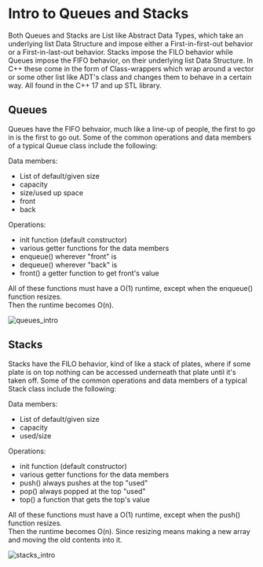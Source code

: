 # Intro to Queues and Stacks

Both Queues and Stacks are List like Abstract Data Types, which take an underlying list Data Structure and impose either a First-in-first-out behavior or a First-in-last-out behavior. Stacks impose the FILO behavior while Queues impose the FIFO behavior, on their underlying list Data Structure. In C++ these come in the form of Class-wrappers which wrap around a vector or some other list like ADT's class and changes them to behave in a certain way. All found in the C++ 17 and up STL library.

## Queues

Queues have the FIFO behvaior, much like a line-up of people, the first to go in is the first to go out. Some of the common operations and data members of a typical Queue class include the following:

Data members:
- List of default/given size
- capacity
- size/used up space
- front
- back

Operations:
- init function (default constructor)
- various getter functions for the data members
- enqueue() wherever "front" is
- dequeue() wherever "back" is
- front() a getter function to get front's value

All of these functions must have a O(1) runtime, except when the enqueue() function resizes.<br>
Then the runtime becomes O(n).

![queues_intro](https://github.com/user-attachments/assets/099cf5ca-212f-4462-98b6-9127d4710a29)

## Stacks

Stacks have the FILO behavior, kind of like a stack of plates, where if some plate is on top nothing can be accessed underneath that plate until it's taken off. Some of the common operations and data members of a typical Stack class include the following:

Data members:
- List of default/given size
- capacity
- used/size

Operations:
- init function (default constructor)
- various getter functions for the data members
- push() always pushes at the top "used"
- pop() always popped at the top "used"
- top() a function that gets the top's value

All of these functions must have a O(1) runtime, except when the push() function resizes.<br>
Then the runtime becomes O(n). Since resizing means making a new array and moving the old contents into it.

![stacks_intro](https://github.com/user-attachments/assets/cf56cad2-2bc1-44de-a41d-42e326d56ab3)
